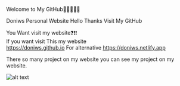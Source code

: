Welcome to My GitHub👋👋👋👋👋                                           
                                                                           
Doniws Personal Website Hello Thanks Visit My GitHub                       
                                                                           
You Want visit my website❓❗❗                                                                                                       
If you want visit This my website                                                                                
https://doniws.github.io For alternative https://doniws.netlify.app        
                                                                           
There so many project on my website you can see my project on my website.  

![alt text](https://doniws.github.io/images/logoutama.png)
